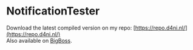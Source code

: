 # NotificationTester
Download the latest compiled version on my repo: [https://repo.d4ni.nl/](https://repo.d4ni.nl/)  
Also available on [BigBoss](http://cydia.saurik.com/package/nl.d4ni.notificationtester/).
